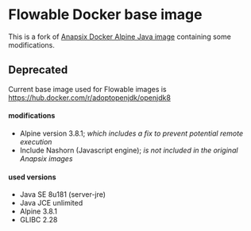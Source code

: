# Flowable Docker base image

This is a fork of [Anapsix Docker Alpine Java image](https://github.com/anapsix/docker-alpine-java) containing some modifications.

## Deprecated
Current base image used for Flowable images is https://hub.docker.com/r/adoptopenjdk/openjdk8

#### modifications

* Alpine version 3.8.1; *which includes a fix to prevent potential remote execution*
* Include Nashorn (Javascript engine); *is not included in the original Anapsix images*

#### used versions
* Java SE 8u181 (server-jre)
* Java JCE unlimited
* Alpine 3.8.1
* GLIBC 2.28
